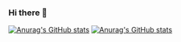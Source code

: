 ### Hi there 👋
[![Anurag's GitHub stats](https://github-readme-stats.vercel.app/api?username=z5215cool)](https://github.com/anuraghazra/github-readme-stats)
[![Anurag's GitHub stats](https://github-readme-stats.vercel.app/api?username=z5215cool)](https://github.com/anuraghazra/github-readme-stats)

<!--
**z5215cool/z5215cool** is a ✨ _special_ ✨ repository because its `README.md` (this file) appears on your GitHub profile.

Here are some ideas to get you started:

- 🔭 I’m currently working on ...
- 🌱 I’m currently learning ...
- 👯 I’m looking to collaborate on ...
- 🤔 I’m looking for help with ...
- 💬 Ask me about ...
- 📫 How to reach me: ...
- 😄 Pronouns: ...
- ⚡ Fun fact: ...
-->
